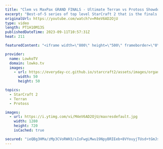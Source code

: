 ```yaml
---
title: "Clem vs MaxPax GRAND FINALS - Ultimate Terran vs Protoss Showdown! (StarCraft 2)"
excerpt: "Best-of-5 series of top level StarCraft 2 that is the finals of the ESL Open Cup 191 for the European region and server. In this series we watch MaxPax (Protoss) and Clem (Terran) play an incredible close match, as both players are evenly matched and capable of winning at any time. Support my work: https://patreon.com/lowkotv"
originalUrl: https://youtube.com/watch?v=M4eV6AD2OjU
type: video
length: PT1H10M13S
publishedDateTime: 2023-09-11T10:57:31Z
heat: 211

featuredContent: "<iframe width=\"800\" height=\"500\" frameborder=\"0\" src=\"https://www.youtube.com/embed/M4eV6AD2OjU\" allow=\"accelerometer; autoplay; encrypted-media; gyroscope; picture-in-picture\" allowfullscreen></iframe>"

provider:
  name: LowkoTV
  domain: lowko.tv
  images:
    - url: https://everyday-cc.github.io/starcraft2/assets/images/organizations/lowko.tv-50x50.jpg
      width: 50
      height: 50

topics:
  - StarCraft 2
  - Terran
  - Protoss

images:
  - url: https://i.ytimg.com/vi/M4eV6AD2OjU/maxresdefault.jpg
    width: 1280
    height: 720
    isCached: true

secured: "ieQBg3HMa/zMp3CVoRWH3/sIoFwgLMwu19NpyBRIEeb+8VYouyjTUsd+tGmJsnh1b7O2dmi2UIl+MeGTY4RLUvm49eFDi86ooUUfXXZhg4noC9+BLpaZh9o4Oz9qdd99+CVbH4YVeSm58glNjNR87Cq6ZIeV/h0k4bZ4SaB2O+xBZXmn3aEMZpOf7tda+3ob/toH476V46/Zp99OXMhoLO1jJOQA4CUBq0ISmmJCQuG8mRMmTDbSxC+8O5hE6KWiea84XT3/GpbroXjHpdjJ1I8l3tQVXfL7WtLwmd40pgUxk7iyTsha/6IOp6T7AgmhMPThAYV78u5RBhUSMzJkXHa6EZ4+4JBVp8dNybQQfJeF7p+BB/yFMyBlwx429lJs8n4+b0smZrpN1W3ol/C3cZ9OKQZHA6toSkDSeHQNkc0=;caD87unLj74PuvkxbKz4Nw=="
---
```



